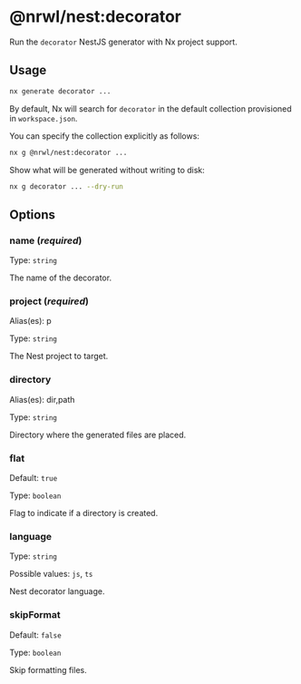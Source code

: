 # @nrwl/nest:decorator

Run the `decorator` NestJS generator with Nx project support.

## Usage

```bash
nx generate decorator ...
```

By default, Nx will search for `decorator` in the default collection provisioned in `workspace.json`.

You can specify the collection explicitly as follows:

```bash
nx g @nrwl/nest:decorator ...
```

Show what will be generated without writing to disk:

```bash
nx g decorator ... --dry-run
```

## Options

### name (_**required**_)

Type: `string`

The name of the decorator.

### project (_**required**_)

Alias(es): p

Type: `string`

The Nest project to target.

### directory

Alias(es): dir,path

Type: `string`

Directory where the generated files are placed.

### flat

Default: `true`

Type: `boolean`

Flag to indicate if a directory is created.

### language

Type: `string`

Possible values: `js`, `ts`

Nest decorator language.

### skipFormat

Default: `false`

Type: `boolean`

Skip formatting files.

